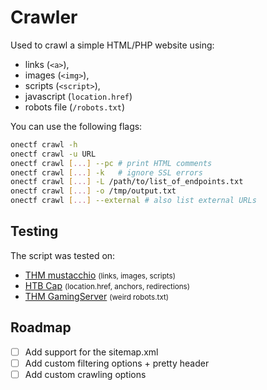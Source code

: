 # Crawler

Used to crawl a simple HTML/PHP website using:

* links (`<a>`),
* images (`<img>`), 
* scripts (`<script>`),
* javascript (`location.href`)
* robots file (`/robots.txt`)

You can use the following flags:

```bash
onectf crawl -h
onectf crawl -u URL
onectf crawl [...] --pc # print HTML comments
onectf crawl [...] -k   # ignore SSL errors
onectf crawl [...] -L /path/to/list_of_endpoints.txt
onectf crawl [...] -o /tmp/output.txt
onectf crawl [...] --external # also list external URLs
```

## Testing

The script was tested on:

* [THM mustacchio](https://tryhackme.com/room/mustacchio) <small>(links, images, scripts)</small>
* [HTB Cap](https://app.hackthebox.com/machines/Cap) <small>(location.href, anchors, redirections)</small>
* [THM GamingServer](https://tryhackme.com/room/gamingserver)  <small>(weird robots.txt)</small>

## Roadmap

* [ ] Add support for the sitemap.xml
* [ ] Add custom filtering options + pretty header
* [ ] Add custom crawling options